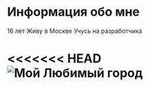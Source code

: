 # Информация обо мне
16 лет
Живу в Москве
Учусь  на разработчика

<<<<<<< HEAD
![Мой Любимый город](image.png)
=======

